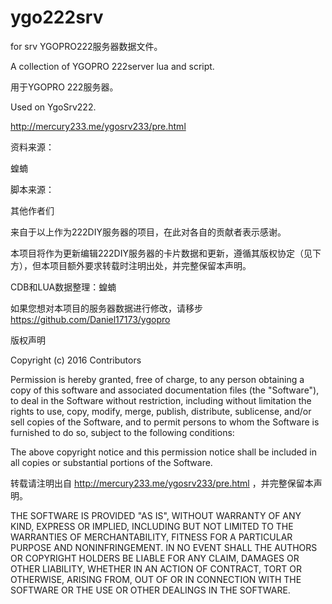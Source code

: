 # ygo222srv
for srv
YGOPRO222服务器数据文件。

A collection of YGOPRO 222server lua and script.

用于YGOPRO 222服务器。

Used on YgoSrv222.

http://mercury233.me/ygosrv233/pre.html

资料来源：

蝗蝻

脚本来源：

其他作者们

来自于以上作为222DIY服务器的项目，在此对各自的贡献者表示感谢。

本项目将作为更新编辑222DIY服务器的卡片数据和更新，遵循其版权协定（见下方），但本项目额外要求转载时注明出处，并完整保留本声明。

CDB和LUA数据整理：蝗蝻

如果您想对本项目的服务器数据进行修改，请移步 https://github.com/Daniel17173/ygopro

版权声明

Copyright (c) 2016 Contributors

Permission is hereby granted, free of charge, to any person obtaining a copy of this software and associated documentation files (the "Software"), to deal in the Software without restriction, including without limitation the rights to use, copy, modify, merge, publish, distribute, sublicense, and/or sell copies of the Software, and to permit persons to whom the Software is furnished to do so, subject to the following conditions:

The above copyright notice and this permission notice shall be included in all copies or substantial portions of the Software.

转载请注明出自 http://mercury233.me/ygosrv233/pre.html ，并完整保留本声明。

THE SOFTWARE IS PROVIDED "AS IS", WITHOUT WARRANTY OF ANY KIND, EXPRESS OR IMPLIED, INCLUDING BUT NOT LIMITED TO THE WARRANTIES OF MERCHANTABILITY, FITNESS FOR A PARTICULAR PURPOSE AND NONINFRINGEMENT. IN NO EVENT SHALL THE AUTHORS OR COPYRIGHT HOLDERS BE LIABLE FOR ANY CLAIM, DAMAGES OR OTHER LIABILITY, WHETHER IN AN ACTION OF CONTRACT, TORT OR OTHERWISE, ARISING FROM, OUT OF OR IN CONNECTION WITH THE SOFTWARE OR THE USE OR OTHER DEALINGS IN THE SOFTWARE.
